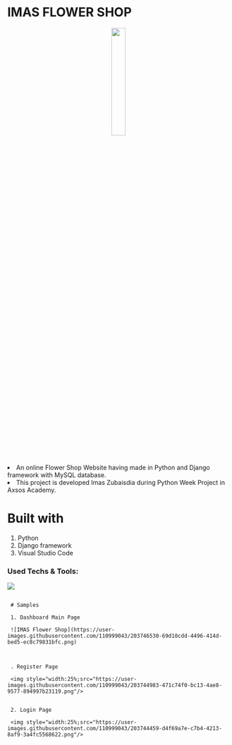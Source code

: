 # IMAS FLOWER SHOP



<p align="center">
 <img style="width:25%;" src="https://user-images.githubusercontent.com/110999043/203742518-6ddbecb1-0ef2-48db-9272-6ea9d1370f45.png"
"/>
<p align="center">


<li>An online Flower Shop Website having made in Python and Django framework with MySQL database.
<li> This project is developed Imas Zubaisdia during Python Week Project in Axsos Academy.
 
 
# Built with
1. Python
2. Django framework
3. Visual Studio Code



### Used Techs & Tools:
<!-- language -->

[![](https://skillicons.dev/icons?i=python,django,mysql,git,github)]()



```

 # Samples
 
 1. Dashboard Main Page 
 
 ![IMAS Flower Shop](https://user-images.githubusercontent.com/110999043/203746530-69d10cdd-4496-414d-bed5-ec8c79831bfc.png)



 . Register Page
 
 <img style="width:25%;src="https://user-images.githubusercontent.com/110999043/203744983-471c74f0-bc13-4ae8-9577-894997b23119.png"/>

 
 2. Login Page 
 
 <img style="width:25%;src="https://user-images.githubusercontent.com/110999043/203744459-d4f69a7e-c7b4-4213-8af9-3a4fc5568622.png"/>




